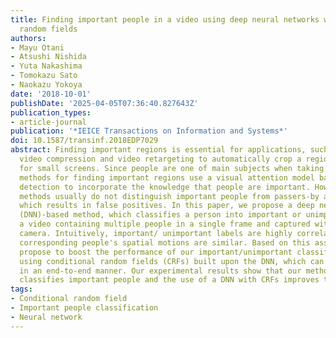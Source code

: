 ```yaml
---
title: Finding important people in a video using deep neural networks with conditional
  random fields
authors:
- Mayu Otani
- Atsushi Nishida
- Yuta Nakashima
- Tomokazu Sato
- Naokazu Yokoya
date: '2018-10-01'
publishDate: '2025-04-05T07:36:40.827643Z'
publication_types:
- article-journal
publication: '*IEICE Transactions on Information and Systems*'
doi: 10.1587/transinf.2018EDP7029
abstract: Finding important regions is essential for applications, such as content-aware
  video compression and video retargeting to automatically crop a region in a video
  for small screens. Since people are one of main subjects when taking a video, some
  methods for finding important regions use a visual attention model based on face/pedestrian
  detection to incorporate the knowledge that people are important. However, such
  methods usually do not distinguish important people from passers-by and bystanders,
  which results in false positives. In this paper, we propose a deep neural network
  (DNN)-based method, which classifies a person into important or unimportant, given
  a video containing multiple people in a single frame and captured with a hand-held
  camera. Intuitively, important/ unimportant labels are highly correlated given that
  corresponding people's spatial motions are similar. Based on this assumption, we
  propose to boost the performance of our important/unimportant classification by
  using conditional random fields (CRFs) built upon the DNN, which can be trained
  in an end-to-end manner. Our experimental results show that our method successfully
  classifies important people and the use of a DNN with CRFs improves the accuracy.
tags:
- Conditional random field
- Important people classification
- Neural network
---
```

